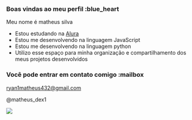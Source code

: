 ### Boas vindas ao meu perfil :blue_heart

Meu nome é matheus silva

- Estou estudando na [Alura](https://www.alura.com.br)
- Estou me desenvolvendo na linguagem JavaScript
- Estou me desenvolvendo na linguagem python
- Utilizo esse espaço para minha organização e compartilhamento dos meus projetos desenvolvidos

### Você pode entrar em contato comigo :mailbox

ryan1matheus432@gmail.com

@matheus_dex1

![](https://media1.tenor.com/m/O_JAIoDznkoAAAAC/developer-recruiters.gif)
